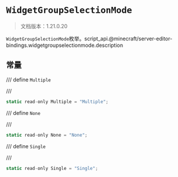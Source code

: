 # `WidgetGroupSelectionMode`

> 文档版本：1.21.0.20

`WidgetGroupSelectionMode`枚举。script_api.@minecraft/server-editor-bindings.widgetgroupselectionmode.description

## 常量

/// define
`Multiple`


///

```js
static read-only Multiple = "Multiple";
```


/// define
`None`


///

```js
static read-only None = "None";
```


/// define
`Single`


///

```js
static read-only Single = "Single";
```

